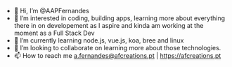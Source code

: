 - 👋 Hi, I’m @AAPFernandes
- 👀 I’m interested in coding, building apps, learning more about everything there in on developement as I aspire and kinda am working at the moment as a Full Stack Dev
- 🌱 I’m currently learning node.js, vue.js, koa, bree and linux
- 💞️ I’m looking to collaborate on learning more about those technologies.
- 📫 How to reach me a.fernandes@afcreations.pt | https://afcreations.pt 

<!---
AAPFernandes/AAPFernandes is a ✨ special ✨ repository because its `README.md` (this file) appears on your GitHub profile.
You can click the Preview link to take a look at your changes.
--->
